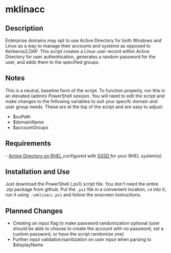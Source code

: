 # mklinacc
<h2>Description</h2>
Enterprise domains may opt to use Active Directory for both Windows and Linux as a way to manage their accounts and systems as opposed to Kerberos/LDAP. This script creates a Linux user record within Active Directory for user authentication, generates a random password for the user, and adds them to the specified groups.

<h2>Notes</h2>
This is a neutral, baseline form of the script. To function properly, run this in an elevated (admin) PowerShell session. You will need to edit the script and make changes to the following variables to suit your specifc domain and user group needs. These are at the top of the script and are easy to adjust:

- $ouPath
- $domainName
- $accountGroups

<h2>Requirements</h2>
- <a href = "https://access.redhat.com/documentation/en-us/red_hat_enterprise_linux/8/html/integrating_rhel_systems_directly_with_windows_active_directory/connecting-rhel-systems-directly-to-ad-using-sssd_integrating-rhel-systems-directly-with-active-directory"> Active Directory on RHEL </a> configured with <a href= "https://access.redhat.com/documentation/en-us/red_hat_enterprise_linux/8/html/configuring_authentication_and_authorization_in_rhel/understanding-sssd-and-its-benefits_configuring-authentication-and-authorization-in-rhel"> SSSD </a> for your RHEL system(s) 

<h2>Installation and Use</h2>
Just download the PowerShell (.ps1) script file. You don't need the entire .zip package from github. Put the <code>.ps1</code> file in a convenient location, <code>cd</code> into it, run it using <code>.\mklinacc.ps1</code> and follow the onscreen instructions.

<h2>Planned Changes</h2>

- Creating an input flag to make password randomization optional (user should be able to choose to create the account with no password, set a custom password, or have the script randomize one)
- Further input validation/sanitization on user input when parsing to $displayName
